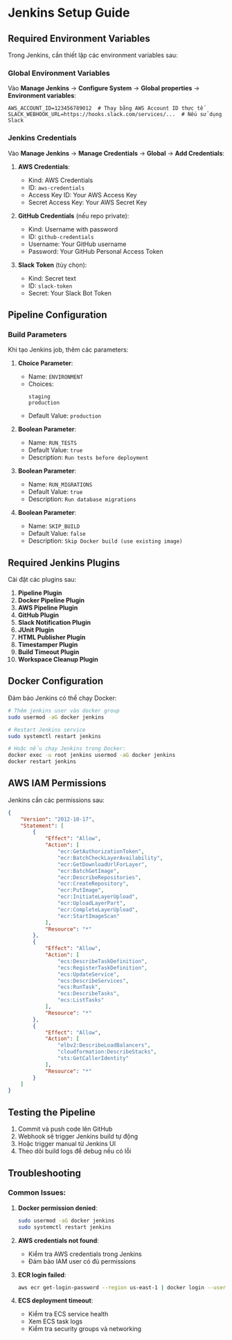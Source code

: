 # Jenkins Setup Guide

## Required Environment Variables

Trong Jenkins, cần thiết lập các environment variables sau:

### Global Environment Variables
Vào **Manage Jenkins** → **Configure System** → **Global properties** → **Environment variables**:

```
AWS_ACCOUNT_ID=123456789012  # Thay bằng AWS Account ID thực tế
SLACK_WEBHOOK_URL=https://hooks.slack.com/services/...  # Nếu sử dụng Slack
```

### Jenkins Credentials
Vào **Manage Jenkins** → **Manage Credentials** → **Global** → **Add Credentials**:

1. **AWS Credentials**:
   - Kind: AWS Credentials
   - ID: `aws-credentials`
   - Access Key ID: Your AWS Access Key
   - Secret Access Key: Your AWS Secret Key

2. **GitHub Credentials** (nếu repo private):
   - Kind: Username with password
   - ID: `github-credentials`
   - Username: Your GitHub username
   - Password: Your GitHub Personal Access Token

3. **Slack Token** (tùy chọn):
   - Kind: Secret text
   - ID: `slack-token`
   - Secret: Your Slack Bot Token

## Pipeline Configuration

### Build Parameters
Khi tạo Jenkins job, thêm các parameters:

1. **Choice Parameter**:
   - Name: `ENVIRONMENT`
   - Choices: 
     ```
     staging
     production
     ```
   - Default Value: `production`

2. **Boolean Parameter**:
   - Name: `RUN_TESTS`
   - Default Value: `true`
   - Description: `Run tests before deployment`

3. **Boolean Parameter**:
   - Name: `RUN_MIGRATIONS`
   - Default Value: `true`
   - Description: `Run database migrations`

4. **Boolean Parameter**:
   - Name: `SKIP_BUILD`
   - Default Value: `false`
   - Description: `Skip Docker build (use existing image)`

## Required Jenkins Plugins

Cài đặt các plugins sau:

1. **Pipeline Plugin**
2. **Docker Pipeline Plugin**
3. **AWS Pipeline Plugin**
4. **GitHub Plugin**
5. **Slack Notification Plugin**
6. **JUnit Plugin**
7. **HTML Publisher Plugin**
8. **Timestamper Plugin**
9. **Build Timeout Plugin**
10. **Workspace Cleanup Plugin**

## Docker Configuration

Đảm bảo Jenkins có thể chạy Docker:

```bash
# Thêm jenkins user vào docker group
sudo usermod -aG docker jenkins

# Restart Jenkins service
sudo systemctl restart jenkins

# Hoặc nếu chạy Jenkins trong Docker:
docker exec -u root jenkins usermod -aG docker jenkins
docker restart jenkins
```

## AWS IAM Permissions

Jenkins cần các permissions sau:

```json
{
    "Version": "2012-10-17",
    "Statement": [
        {
            "Effect": "Allow",
            "Action": [
                "ecr:GetAuthorizationToken",
                "ecr:BatchCheckLayerAvailability",
                "ecr:GetDownloadUrlForLayer",
                "ecr:BatchGetImage",
                "ecr:DescribeRepositories",
                "ecr:CreateRepository",
                "ecr:PutImage",
                "ecr:InitiateLayerUpload",
                "ecr:UploadLayerPart",
                "ecr:CompleteLayerUpload",
                "ecr:StartImageScan"
            ],
            "Resource": "*"
        },
        {
            "Effect": "Allow",
            "Action": [
                "ecs:DescribeTaskDefinition",
                "ecs:RegisterTaskDefinition",
                "ecs:UpdateService",
                "ecs:DescribeServices",
                "ecs:RunTask",
                "ecs:DescribeTasks",
                "ecs:ListTasks"
            ],
            "Resource": "*"
        },
        {
            "Effect": "Allow",
            "Action": [
                "elbv2:DescribeLoadBalancers",
                "cloudformation:DescribeStacks",
                "sts:GetCallerIdentity"
            ],
            "Resource": "*"
        }
    ]
}
```

## Testing the Pipeline

1. Commit và push code lên GitHub
2. Webhook sẽ trigger Jenkins build tự động
3. Hoặc trigger manual từ Jenkins UI
4. Theo dõi build logs để debug nếu có lỗi

## Troubleshooting

### Common Issues:

1. **Docker permission denied**:
   ```bash
   sudo usermod -aG docker jenkins
   sudo systemctl restart jenkins
   ```

2. **AWS credentials not found**:
   - Kiểm tra AWS credentials trong Jenkins
   - Đảm bảo IAM user có đủ permissions

3. **ECR login failed**:
   ```bash
   aws ecr get-login-password --region us-east-1 | docker login --username AWS --password-stdin <account-id>.dkr.ecr.us-east-1.amazonaws.com
   ```

4. **ECS deployment timeout**:
   - Kiểm tra ECS service health
   - Xem ECS task logs
   - Kiểm tra security groups và networking
